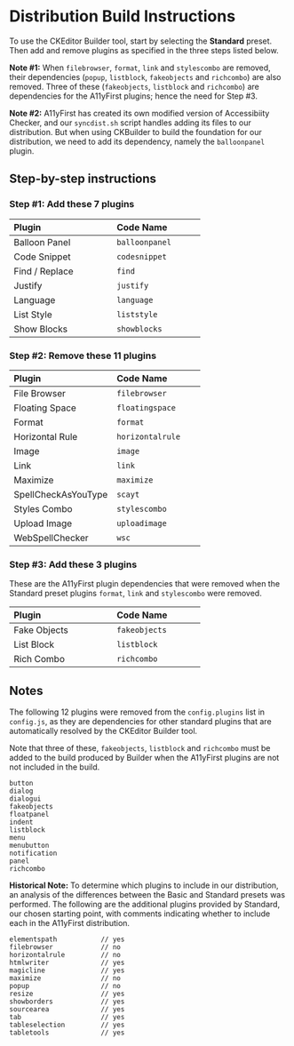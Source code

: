 # Distribution Build Instructions

To use the CKEditor Builder tool, start by selecting the **Standard** preset.
Then add and remove plugins as specified in the three steps listed below.

**Note #1:** When `filebrowser`, `format`, `link` and `stylescombo` are
removed, their dependencies (`popup`, `listblock`, `fakeobjects` and
`richcombo`) are also removed. Three of these (`fakeobjects`, `listblock`
and `richcombo`) are dependencies for the A11yFirst plugins; hence the need
for Step #3.

**Note #2:** A11yFirst has created its own modified version of Accessibiity
Checker, and our `syncdist.sh` script handles adding its files to our
distribution. But when using CKBuilder to build the foundation for our
distribution, we need to add its dependency, namely the `balloonpanel` plugin.

## Step-by-step instructions

### Step #1: Add these 7 plugins

| Plugin &nbsp; &nbsp; &nbsp; &nbsp; &nbsp; &nbsp; &nbsp; &nbsp; &nbsp; &nbsp; &nbsp; &nbsp; &nbsp; &nbsp; | Code Name &nbsp; &nbsp; &nbsp; &nbsp; &nbsp; &nbsp; |
|-----------------------|------------------|
| Balloon Panel         | `balloonpanel`   |
| Code Snippet          | `codesnippet`    |
| Find / Replace        | `find`           |
| Justify               | `justify`        |
| Language              | `language`       |
| List Style            | `liststyle`      |
| Show Blocks           | `showblocks`     |

### Step #2: Remove these 11 plugins

| Plugin &nbsp; &nbsp; &nbsp; &nbsp; &nbsp; &nbsp; &nbsp; &nbsp; &nbsp; &nbsp; &nbsp; &nbsp; &nbsp; &nbsp; | Code Name &nbsp; &nbsp; &nbsp; &nbsp; &nbsp; &nbsp; |
|-----------------------|------------------|
| File Browser          | `filebrowser`    |
| Floating Space        | `floatingspace`  |
| Format                | `format`         |
| Horizontal Rule       | `horizontalrule` |
| Image                 | `image`          |
| Link                  | `link`           |
| Maximize              | `maximize`       |
| SpellCheckAsYouType   | `scayt`          |
| Styles Combo          | `stylescombo`    |
| Upload Image          | `uploadimage`    |
| WebSpellChecker       | `wsc`            |

### Step #3: Add these 3 plugins

These are the  A11yFirst plugin dependencies that were removed when the
Standard preset plugins `format`, `link` and `stylescombo` were removed.

| Plugin &nbsp; &nbsp; &nbsp; &nbsp; &nbsp; &nbsp; &nbsp; &nbsp; &nbsp; &nbsp; &nbsp; &nbsp; &nbsp; &nbsp; | Code Name &nbsp; &nbsp; &nbsp; &nbsp; &nbsp; &nbsp; |
|-----------------------|------------------|
| Fake Objects          | `fakeobjects`    |
| List Block            | `listblock`      |
| Rich Combo            | `richcombo`      |

## Notes

The following 12 plugins were removed from the `config.plugins` list in
`config.js`, as they are dependencies for other standard plugins that are
automatically resolved by the CKEditor Builder tool.

Note that three of these, `fakeobjects`, `listblock` and `richcombo` must be
added to the build produced by Builder when the A11yFirst plugins are not
not included in the build.

```
button
dialog
dialogui
fakeobjects
floatpanel
indent
listblock
menu
menubutton
notification
panel
richcombo
```



**Historical Note:** To determine which plugins to include in our
distribution, an analysis of the differences between the Basic and Standard
presets was performed. The following are the additional plugins provided by
Standard, our chosen starting point, with comments indicating whether to
include each in the A11yFirst distribution.

```
elementspath           // yes
filebrowser            // no
horizontalrule         // no
htmlwriter             // yes
magicline              // yes
maximize               // no
popup                  // no
resize                 // yes
showborders            // yes
sourcearea             // yes
tab                    // yes
tableselection         // yes
tabletools             // yes
```
